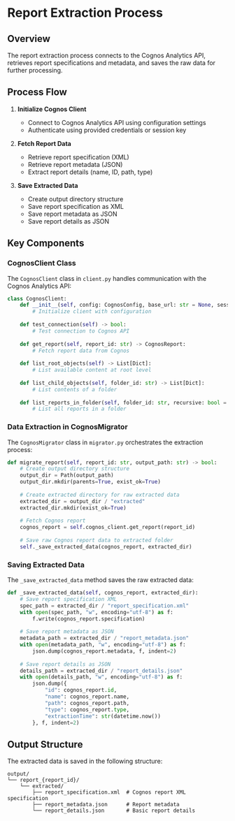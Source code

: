 # Report Extraction Process

## Overview

The report extraction process connects to the Cognos Analytics API, retrieves report specifications and metadata, and saves the raw data for further processing.

## Process Flow

1. **Initialize Cognos Client**
   - Connect to Cognos Analytics API using configuration settings
   - Authenticate using provided credentials or session key

2. **Fetch Report Data**
   - Retrieve report specification (XML)
   - Retrieve report metadata (JSON)
   - Extract report details (name, ID, path, type)

3. **Save Extracted Data**
   - Create output directory structure
   - Save report specification as XML
   - Save report metadata as JSON
   - Save report details as JSON

## Key Components

### CognosClient Class

The `CognosClient` class in `client.py` handles communication with the Cognos Analytics API:

```python
class CognosClient:
    def __init__(self, config: CognosConfig, base_url: str = None, session_key: str = None):
        # Initialize client with configuration
        
    def test_connection(self) -> bool:
        # Test connection to Cognos API
        
    def get_report(self, report_id: str) -> CognosReport:
        # Fetch report data from Cognos
        
    def list_root_objects(self) -> List[Dict]:
        # List available content at root level
        
    def list_child_objects(self, folder_id: str) -> List[Dict]:
        # List contents of a folder
        
    def list_reports_in_folder(self, folder_id: str, recursive: bool = True) -> List[CognosReport]:
        # List all reports in a folder
```

### Data Extraction in CognosMigrator

The `CognosMigrator` class in `migrator.py` orchestrates the extraction process:

```python
def migrate_report(self, report_id: str, output_path: str) -> bool:
    # Create output directory structure
    output_dir = Path(output_path)
    output_dir.mkdir(parents=True, exist_ok=True)
    
    # Create extracted directory for raw extracted data
    extracted_dir = output_dir / "extracted"
    extracted_dir.mkdir(exist_ok=True)
    
    # Fetch Cognos report
    cognos_report = self.cognos_client.get_report(report_id)
    
    # Save raw Cognos report data to extracted folder
    self._save_extracted_data(cognos_report, extracted_dir)
```

### Saving Extracted Data

The `_save_extracted_data` method saves the raw extracted data:

```python
def _save_extracted_data(self, cognos_report, extracted_dir):
    # Save report specification XML
    spec_path = extracted_dir / "report_specification.xml"
    with open(spec_path, "w", encoding="utf-8") as f:
        f.write(cognos_report.specification)
    
    # Save report metadata as JSON
    metadata_path = extracted_dir / "report_metadata.json"
    with open(metadata_path, "w", encoding="utf-8") as f:
        json.dump(cognos_report.metadata, f, indent=2)
    
    # Save report details as JSON
    details_path = extracted_dir / "report_details.json"
    with open(details_path, "w", encoding="utf-8") as f:
        json.dump({
            "id": cognos_report.id,
            "name": cognos_report.name,
            "path": cognos_report.path,
            "type": cognos_report.type,
            "extractionTime": str(datetime.now())
        }, f, indent=2)
```

## Output Structure

The extracted data is saved in the following structure:

```
output/
└── report_{report_id}/
    └── extracted/
        ├── report_specification.xml  # Cognos report XML specification
        ├── report_metadata.json      # Report metadata
        └── report_details.json       # Basic report details
```
